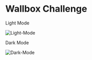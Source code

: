 # Wallbox Challenge

Light Mode

![Light-Mode](https://user-images.githubusercontent.com/39838885/175956291-ab5b807f-60f7-4aa7-bc52-28533c57e591.gif)

Dark Mode

![Dark-Mode](https://user-images.githubusercontent.com/39838885/175956363-12e5d3b1-c869-4f04-ba24-0a8d643c78b2.gif)

